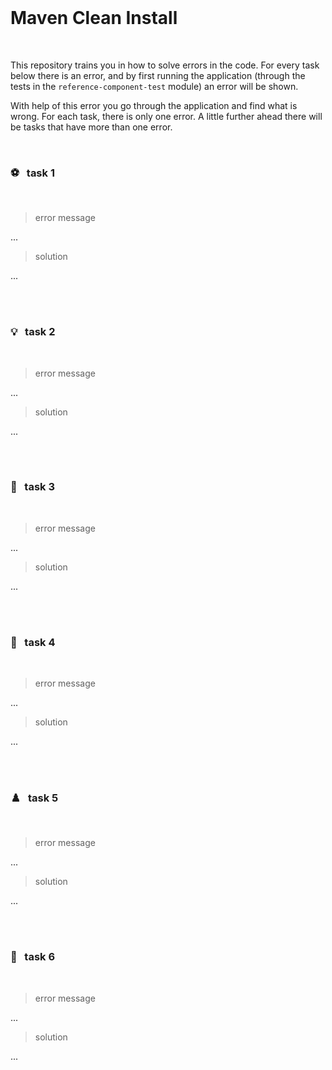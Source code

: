 <br>

# Maven Clean Install

<br>

This repository trains you in how to solve errors in the code. For every task below there is an error, and by first running the application (through the tests in the `reference-component-test` module) an error will be shown.

With help of this error you go through the application and find what is wrong. For each task, there is only one error. A little further ahead there will be tasks that have more than one error.  



<br>



### ⚽ &nbsp; task 1

<br>

> error message

...

> solution

...

<br>
<br>



### 💡 &nbsp; task 2

<br>

> error message

...

> solution

...

<br>
<br>



### 🐲 &nbsp; task 3

<br>

> error message

...

> solution

...

<br>
<br>



### 🍒 &nbsp; task 4

<br>

> error message

...

> solution

...

<br>
<br>



### ♟️ &nbsp; task 5

<br>

> error message

...

> solution

...

<br>
<br>



### 🐠 &nbsp; task 6

<br>

> error message

...

> solution

...

<br>
<br>